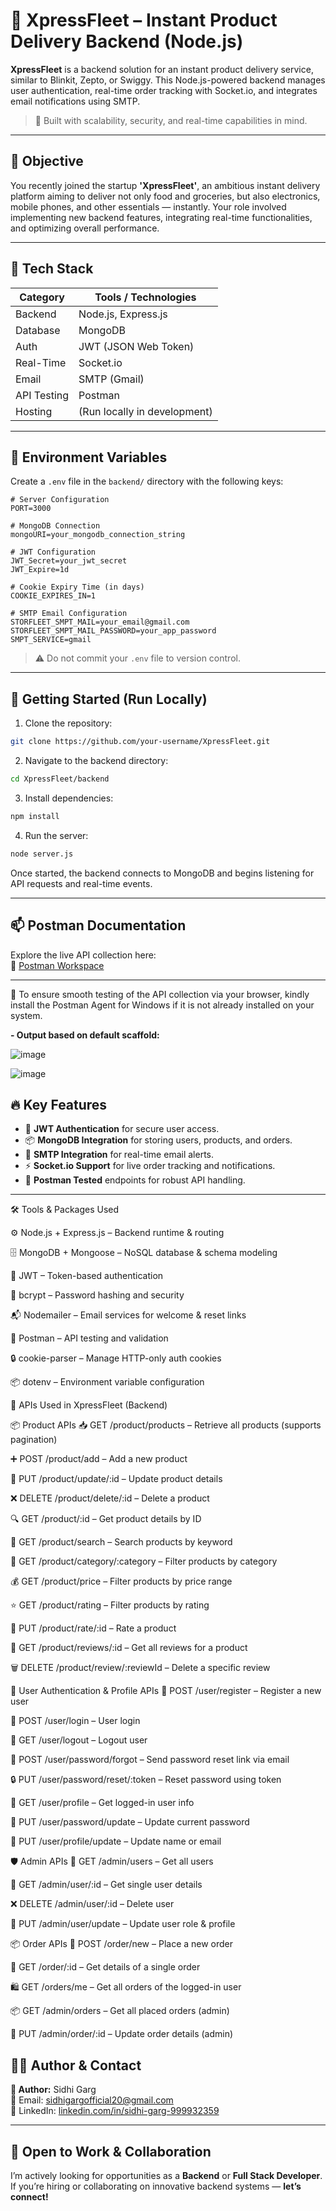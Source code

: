 # 🚀 XpressFleet – Instant Product Delivery Backend (Node.js)

**XpressFleet** is a backend solution for an instant product delivery service, similar to Blinkit, Zepto, or Swiggy. This Node.js-powered backend manages user authentication, real-time order tracking with Socket.io, and integrates email notifications using SMTP.

> 🔧 Built with scalability, security, and real-time capabilities in mind.

---

## 📌 Objective

You recently joined the startup **'XpressFleet'**, an ambitious instant delivery platform aiming to deliver not only food and groceries, but also electronics, mobile phones, and other essentials — instantly. Your role involved implementing new backend features, integrating real-time functionalities, and optimizing overall performance.

---

## 🧰 Tech Stack

| Category      | Tools / Technologies                 |
|---------------|--------------------------------------|
| Backend       | Node.js, Express.js                 |
| Database      | MongoDB                             |
| Auth          | JWT (JSON Web Token)                |
| Real-Time     | Socket.io                           |
| Email         | SMTP (Gmail)                        |
| API Testing   | Postman                             |
| Hosting       | (Run locally in development)        |

---

## 🔧 Environment Variables

Create a `.env` file in the `backend/` directory with the following keys:

```env
# Server Configuration
PORT=3000

# MongoDB Connection
mongoURI=your_mongodb_connection_string

# JWT Configuration
JWT_Secret=your_jwt_secret
JWT_Expire=1d

# Cookie Expiry Time (in days)
COOKIE_EXPIRES_IN=1

# SMTP Email Configuration
STORFLEET_SMPT_MAIL=your_email@gmail.com
STORFLEET_SMPT_MAIL_PASSWORD=your_app_password
SMPT_SERVICE=gmail
```

> ⚠️ Do not commit your `.env` file to version control.

---

## 🚀 Getting Started (Run Locally)

1. Clone the repository:

```bash
git clone https://github.com/your-username/XpressFleet.git
```

2. Navigate to the backend directory:

```bash
cd XpressFleet/backend
```

3. Install dependencies:

```bash
npm install
```

4. Run the server:

```bash
node server.js
```

Once started, the backend connects to MongoDB and begins listening for API requests and real-time events.

---

## 📫 Postman Documentation

Explore the live API collection here:  
🔗 [Postman Workspace](https://www.postman.com/solar-escape-571108/workspace/54fcd003-1f88-42da-8172-cbac9cd575cf/collection/15790133-eb941792-d2d5-41dd-8b20-b089d6649157)

---
🧭 To ensure smooth testing of the API collection via your browser, kindly install the Postman Agent for Windows if it is not already installed on your system.

**- Output based on default scaffold:**   

![image](https://github.com/user-attachments/assets/badfc19e-91b7-43c5-aec0-bc7196a29df8)

![image](https://github.com/user-attachments/assets/174c3c66-fe5a-4d15-917d-6c41afb84dc7)



## 🔥 Key Features

- 🔐 **JWT Authentication** for secure user access.
- 📦 **MongoDB Integration** for storing users, products, and orders.
- 🔔 **SMTP Integration** for real-time email alerts.
- ⚡ **Socket.io Support** for live order tracking and notifications.
- 🧪 **Postman Tested** endpoints for robust API handling.

---
🛠️ Tools & Packages Used

⚙️ Node.js + Express.js – Backend runtime & routing

🗄️ MongoDB + Mongoose – NoSQL database & schema modeling

🔐 JWT – Token-based authentication

🔑 bcrypt – Password hashing and security

📬 Nodemailer – Email services for welcome & reset links

🧪 Postman – API testing and validation

🔒 cookie-parser – Manage HTTP-only auth cookies

📦 dotenv – Environment variable configuration


📌 APIs Used in XpressFleet (Backend)

📦 Product APIs
📥 GET /product/products – Retrieve all products (supports pagination)

➕ POST /product/add – Add a new product

🔄 PUT /product/update/:id – Update product details

❌ DELETE /product/delete/:id – Delete a product

🔍 GET /product/:id – Get product details by ID

🔎 GET /product/search – Search products by keyword

📂 GET /product/category/:category – Filter products by category

💰 GET /product/price – Filter products by price range

⭐ GET /product/rating – Filter products by rating

💬 PUT /product/rate/:id – Rate a product

📝 GET /product/reviews/:id – Get all reviews for a product

🗑️ DELETE /product/review/:reviewId – Delete a specific review

👤 User Authentication & Profile APIs
📝 POST /user/register – Register a new user

🔑 POST /user/login – User login

🚪 GET /user/logout – Logout user

🔑 POST /user/password/forgot – Send password reset link via email

🔒 PUT /user/password/reset/:token – Reset password using token

👤 GET /user/profile – Get logged-in user info

🔄 PUT /user/password/update – Update current password

📝 PUT /user/profile/update – Update name or email

🛡️ Admin APIs
👥 GET /admin/users – Get all users

👤 GET /admin/user/:id – Get single user details

❌ DELETE /admin/user/:id – Delete user

🔧 PUT /admin/user/update – Update user role & profile

📦 Order APIs
🛒 POST /order/new – Place a new order

📜 GET /order/:id – Get details of a single order

🛍️ GET /orders/me – Get all orders of the logged-in user

📦 GET /admin/orders – Get all placed orders (admin)

🔧 PUT /admin/order/:id – Update order details (admin)








## 👨‍💻 Author & Contact

**👤 Author:** Sidhi Garg  
📧 Email: sidhigargofficial20@gmail.com  
🔗 LinkedIn: [linkedin.com/in/sidhi-garg-999932359](https://www.linkedin.com/in/sidhi-garg-999932359/)

---

## 🤝 Open to Work & Collaboration

I’m actively looking for opportunities as a **Backend** or **Full Stack Developer**.  
If you’re hiring or collaborating on innovative backend systems — **let’s connect!**
